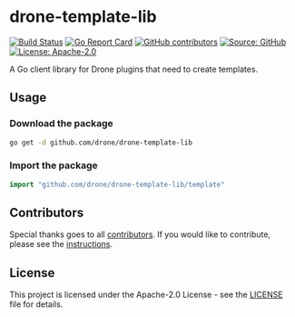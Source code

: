 # drone-template-lib

[![Build Status](https://img.shields.io/drone/build/thegeeklab/drone-template-lib?logo=drone&server=https%3A%2F%2Fdrone.thegeeklab.de)](https://drone.thegeeklab.de/thegeeklab/drone-template-lib)
[![Go Report Card](https://goreportcard.com/badge/github.com/thegeeklab/drone-template-lib)](https://goreportcard.com/report/github.com/thegeeklab/drone-template-lib)
[![GitHub contributors](https://img.shields.io/github/contributors/thegeeklab/drone-template-lib)](https://github.com/thegeeklab/drone-template-lib/graphs/contributors)
[![Source: GitHub](https://img.shields.io/badge/source-github-blue.svg?logo=github&logoColor=white)](https://github.com/thegeeklab/drone-template-lib)
[![License: Apache-2.0](https://img.shields.io/github/license/thegeeklab/drone-template-lib)](https://github.com/thegeeklab/drone-template-lib/blob/main/LICENSE)

A Go client library for Drone plugins that need to create templates.

## Usage

### Download the package

```bash
go get -d github.com/drone/drone-template-lib
```

### Import the package

```Go
import "github.com/drone/drone-template-lib/template"
```

## Contributors

Special thanks goes to all [contributors](https://github.com/thegeeklab/drone-template-lib/graphs/contributors). If you would like to contribute, please see the [instructions](https://github.com/thegeeklab/drone-template-lib/blob/main/CONTRIBUTING.md).

## License

This project is licensed under the Apache-2.0 License - see the [LICENSE](https://github.com/thegeeklab/drone-template-lib/blob/main/LICENSE) file for details.
